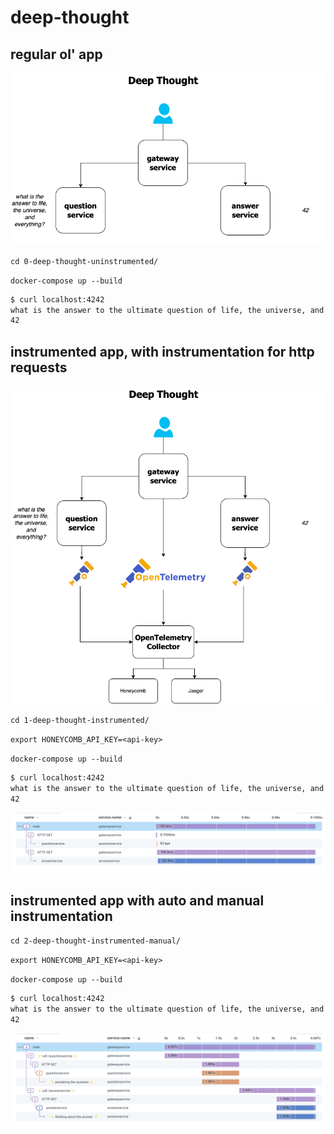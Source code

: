 # deep-thought

## regular ol' app

![deep thought diagram](/static//0-deep-thought-diagram.png)

`cd 0-deep-thought-uninstrumented/`

`docker-compose up --build`

```bash
$ curl localhost:4242
what is the answer to the ultimate question of life, the universe, and everything?
42
```

## instrumented app, with instrumentation for http requests

![deep thought diagram instrumented](/static/1-deep-thought-diagram-instrumented.png)

`cd 1-deep-thought-instrumented/`

`export HONEYCOMB_API_KEY=<api-key>`

`docker-compose up --build`

```bash
$ curl localhost:4242
what is the answer to the ultimate question of life, the universe, and everything?
42
```

![deep thought instrumented http requests](/1-deep-thought-instrumented.png)

## instrumented app with auto and manual instrumentation


`cd 2-deep-thought-instrumented-manual/`

`export HONEYCOMB_API_KEY=<api-key>`

`docker-compose up --build`

```bash
$ curl localhost:4242
what is the answer to the ultimate question of life, the universe, and everything?
42
```

![deep thought instrumented http requests and manual instrumentation](/2-deep-thought-instrumented-manual.png)
